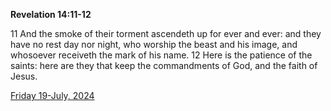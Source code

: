 **Revelation 14:11-12**

11 And the smoke of their torment ascendeth up for ever and ever: and they have no rest day nor night, who worship the beast and his image, and whosoever receiveth the mark of his name. 12 Here is the patience of the saints: here are they that keep the commandments of God, and the faith of Jesus.

[Friday 19-July, 2024](https://getbible.net/kjv/Revelation/14/11-12)
